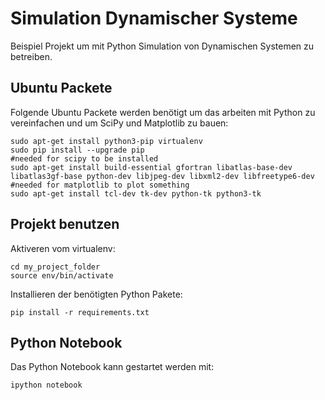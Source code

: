 Simulation Dynamischer Systeme
=======
Beispiel Projekt um mit Python Simulation von Dynamischen Systemen zu betreiben.

## Ubuntu Packete
Folgende Ubuntu Packete werden benötigt um das arbeiten mit Python zu vereinfachen und um SciPy und Matplotlib zu bauen:
```
sudo apt-get install python3-pip virtualenv
sudo pip install --upgrade pip
#needed for scipy to be installed 
sudo apt-get install build-essential gfortran libatlas-base-dev libatlas3gf-base python-dev libjpeg-dev libxml2-dev libfreetype6-dev 
#needed for matplotlib to plot something
sudo apt-get install tcl-dev tk-dev python-tk python3-tk
```

## Projekt benutzen
Aktiveren vom virtualenv:

```
cd my_project_folder
source env/bin/activate
```

Installieren der benötigten Python Pakete:

```
pip install -r requirements.txt
```

## Python Notebook
Das Python Notebook kann gestartet werden mit:

```
ipython notebook
```




